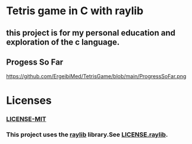 # Tetris game in C with raylib 
## this project is for my personal education and exploration of the c language.


## Progess So Far
https://github.com/ErgeibiMed/TetrisGame/blob/main/ProgressSoFar.png



# Licenses
### [LICENSE-MIT](https://github.com/ErgeibiMed/TetrisGame/blob/main/LICENSE) 
### This project uses the [raylib](https://www.raylib.com/) library.See [LICENSE.raylib](https://github.com/ErgeibiMed/TetrisGame/blob/main/LICENSE.raylib). 


